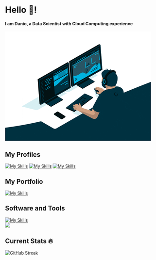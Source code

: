 # Hello 👋!
#### I am Danio, a Data Scientist with Cloud Computing experience </br>
![](https://github.com/daniocionini/daniocionini/blob/main/giphy.gif)
## My Profiles
[![My Skills](https://skillicons.dev/icons?i=linkedin)](https://www.linkedin.com/in/daniocionini) [![My Skills](https://skillicons.dev/icons?i=stackoverflow)](https://stackoverflow.com/users/16124834/d-cio) [![My Skills](https://skillicons.dev/icons?i=twitter)](https://twitter.com/data_cioninidan)
## My Portfolio
[![My Skills](https://skillicons.dev/icons?i=github)](https://daniocionini.github.io)
## Software and Tools 
[![My Skills](https://skillicons.dev/icons?i=mysql,postgresql,python,r,latex,html,matlab,php,css,aws,fastapi,git,vscode,atom)]() </br> 
<img src="https://camo.githubusercontent.com/76ce88ff28bafd25d82d7faf18a6fe762079b79a34472a7c8067e2f1ca55e40f/68747470733a2f2f6d656469612e67697068792e636f6d2f6d656469612f48364b75735a38707a787479796d626c6e452f67697068792e676966" width="120">
## Current Stats :fire:
[![GitHub Streak](https://streak-stats.demolab.com/?user=daniocionini&theme=dark)](https://git.io/streak-stats)
